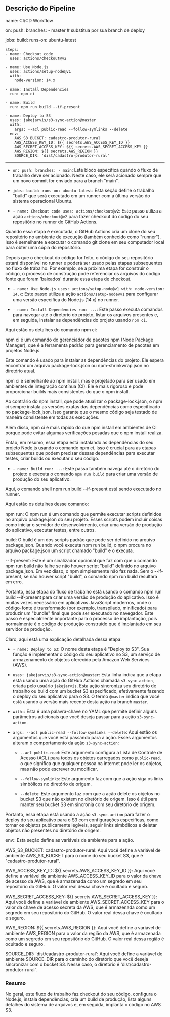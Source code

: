 ## Descrição do Pipeline

name: CI/CD Workflow

on:
  push:
    branches: 
      - master  # substitua por sua branch de deploy

jobs:
  build:
    runs-on: ubuntu-latest

    steps:
    - name: Checkout code
      uses: actions/checkout@v2

    - name: Use Node.js
      uses: actions/setup-node@v1
      with:
        node-version: 14.x

    - name: Install Dependencies
      run: npm ci

    - name: Build
      run: npm run build --if-present

    - name: Deploy to S3
      uses: jakejarvis/s3-sync-action@master
      with:
        args: --acl public-read --follow-symlinks --delete
      env:
        AWS_S3_BUCKET: cadastro-produtor-rural
        AWS_ACCESS_KEY_ID: ${{ secrets.AWS_ACCESS_KEY_ID }}
        AWS_SECRET_ACCESS_KEY: ${{ secrets.AWS_SECRET_ACCESS_KEY }}
        AWS_REGION: ${{ secrets.AWS_REGION }}
        SOURCE_DIR: 'dist/cadastro-produtor-rural'


---


- `on: push: branches: - main`: Este bloco especifica quando o fluxo de trabalho deve ser acionado. Neste caso, ele será acionado sempre que um novo commit for enviado para a branch "main".

- `jobs: build: runs-on: ubuntu-latest`: Esta seção define o trabalho "build" que será executado em um runner com a última versão do sistema operacional Ubuntu.

- `- name: Checkout code uses: actions/checkout@v2`: Este passo utiliza a ação `actions/checkout@v2` para fazer checkout do código do seu repositório no runner do GitHub Actions.

Quando essa etapa é executada, o GitHub Actions cria um clone do seu repositório no ambiente de execução (também conhecido como "runner"). Isso é semelhante a executar o comando git clone em seu computador local para obter uma cópia do repositório.

Depois que o checkout do código for feito, o código do seu repositório estará disponível no runner e poderá ser usado pelas etapas subsequentes no fluxo de trabalho. Por exemplo, se a próxima etapa for construir o código, o processo de construção pode referenciar os arquivos do código fonte que foram 'baixados' durante essa etapa de checkout.

- `- name: Use Node.js uses: actions/setup-node@v1 with: node-version: 14.x`: Este passo utiliza a ação `actions/setup-node@v1` para configurar uma versão específica do Node.js (14.x) no runner.

- `- name: Install Dependencies run: ...`: Este passo executa comandos para navegar até o diretório do projeto, listar os arquivos presentes e, em seguida, instalar as dependências do projeto usando `npm ci`.

Aqui estão os detalhes do comando npm ci:

npm ci é um comando do gerenciador de pacotes npm (Node Package Manager), que é a ferramenta padrão para gerenciamento de pacotes em projetos Node.js.

Este comando é usado para instalar as dependências do projeto. Ele espera encontrar um arquivo package-lock.json ou npm-shrinkwrap.json no diretório atual.

npm ci é semelhante ao npm install, mas é projetado para ser usado em ambientes de integração contínua (CI). Ele é mais rigoroso e pode proporcionar builds mais consistentes do que o npm install.

Ao contrário do npm install, que pode atualizar o package-lock.json, o npm ci sempre instala as versões exatas das dependências como especificado no package-lock.json. Isso garante que o mesmo código seja testado de maneira consistente em todas as execuções.

Além disso, npm ci é mais rápido do que npm install em ambientes de CI porque pode evitar algumas verificações pesadas que o npm install realiza.

Então, em resumo, essa etapa está instalando as dependências do seu projeto Node.js usando o comando npm ci. Isso é crucial para as etapas subsequentes que podem precisar dessas dependências para executar testes, criar builds ou executar o seu código.

- `- name: Build run: ...`: Este passo também navega até o diretório do projeto e executa o comando `npm run build` para criar uma versão de produção do seu aplicativo.

Aqui, o comando shell npm run build --if-present está sendo executado no runner.

Aqui estão os detalhes desse comando:

npm run: O npm run é um comando que permite executar scripts definidos no arquivo package.json do seu projeto. Esses scripts podem incluir coisas como iniciar o servidor de desenvolvimento, criar uma versão de produção do aplicativo, executar testes, entre outros.

build: O build é um dos scripts padrão que pode ser definido no arquivo package.json. Quando você executa npm run build, o npm procura no arquivo package.json um script chamado "build" e o executa.

--if-present: Este é um sinalizador opcional que faz com que o comando npm run build não falhe se não houver script "build" definido no arquivo package.json. Em vez disso, o npm simplesmente não faz nada. Sem o --if-present, se não houver script "build", o comando npm run build resultará em erro.

Portanto, essa etapa do fluxo de trabalho está usando o comando npm run build --if-present para criar uma versão de produção do aplicativo. Isso é muitas vezes necessário em aplicativos JavaScript modernos, onde o código-fonte é transformado (por exemplo, transpilado, minificado) para produzir um "bundle" final que pode ser executado no navegador. Este passo é especialmente importante para o processo de implantação, pois normalmente é o código de produção construído que é implantado em seu servidor de produção.

Claro, aqui está uma explicação detalhada dessa etapa:

- `- name: Deploy to S3`: O nome desta etapa é "Deploy to S3". Sua função é implementar o código do seu aplicativo no S3, um serviço de armazenamento de objetos oferecido pela Amazon Web Services (AWS).

- `uses: jakejarvis/s3-sync-action@master`: Esta linha indica que a etapa está usando uma ação do GitHub Actions chamada `s3-sync-action`, criada pelo usuário `jakejarvis`. Esta ação sincroniza seu diretório de trabalho ou build com um bucket S3 especificado, efetivamente fazendo o deploy do seu aplicativo para o S3. O termo `@master` indica que você está usando a versão mais recente desta ação na branch `master`.

- `with:`: Esta é uma palavra-chave no YAML que permite definir alguns parâmetros adicionais que você deseja passar para a ação `s3-sync-action`.

- `args: --acl public-read --follow-symlinks --delete`: Aqui estão os argumentos que você está passando para a ação. Esses argumentos alteram o comportamento da ação `s3-sync-action`:

  - `--acl public-read`: Este argumento configura a Lista de Controle de Acesso (ACL) para todos os objetos carregados como `public-read`, o que significa que qualquer pessoa na internet pode ler os objetos, mas não pode escrever ou modificar.

  - `--follow-symlinks`: Este argumento faz com que a ação siga os links simbólicos no diretório de origem.

  - `--delete`: Este argumento faz com que a ação delete os objetos no bucket S3 que não existem no diretório de origem. Isso é útil para manter seu bucket S3 em sincronia com seu diretório de origem.

Portanto, essa etapa está usando a ação `s3-sync-action` para fazer o deploy do seu aplicativo para o S3 com configurações específicas, como tornar os objetos publicamente legíveis, seguir links simbólicos e deletar objetos não presentes no diretório de origem.


env:: Esta seção define as variáveis de ambiente para a ação.

AWS_S3_BUCKET: cadastro-produtor-rural: Aqui você define a variável de ambiente AWS_S3_BUCKET para o nome do seu bucket S3, que é "cadastro-produtor-rural".

AWS_ACCESS_KEY_ID: ${{ secrets.AWS_ACCESS_KEY_ID }}: Aqui você define a variável de ambiente AWS_ACCESS_KEY_ID para o valor da chave de acesso da AWS, que é armazenada como um segredo em seu repositório do GitHub. O valor real dessa chave é ocultado e seguro.

AWS_SECRET_ACCESS_KEY: ${{ secrets.AWS_SECRET_ACCESS_KEY }}: Aqui você define a variável de ambiente AWS_SECRET_ACCESS_KEY para o valor da chave de acesso secreta da AWS, que é armazenada como um segredo em seu repositório do GitHub. O valor real dessa chave é ocultado e seguro.

AWS_REGION: ${{ secrets.AWS_REGION }}: Aqui você define a variável de ambiente AWS_REGION para o valor da região da AWS, que é armazenada como um segredo em seu repositório do GitHub. O valor real dessa região é ocultado e seguro.

SOURCE_DIR: 'dist/cadastro-produtor-rural': Aqui você define a variável de ambiente SOURCE_DIR para o caminho do diretório que você deseja sincronizar com o bucket S3. Nesse caso, o diretório é 'dist/cadastro-produtor-rural'.

### Resumo

No geral, este fluxo de trabalho faz checkout do seu código, configura o Node.js, instala dependências, cria um build de produção, lista alguns detalhes do sistema de arquivos e, em seguida, implanta o código no AWS S3.